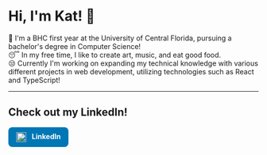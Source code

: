 # Hi, I'm Kat! 💫
🤠 I'm a BHC first year at the University of Central Florida, pursuing a bachelor's degree in Computer Science!  
😴 In my free time, I like to create art, music, and eat good food.  
😒 Currently I'm working on expanding my technical knowledge with various different projects in web development, utilizing technologies such as React and TypeScript!  

---

## Check out my LinkedIn!

<a href="https://www.linkedin.com/in/katherina-dayaon/" target="_blank" style="display: inline-block; background-color: #0077b5; color: white; padding: 10px 16px; border-radius: 8px; text-decoration: none; font-weight: bold;">
  <img src="https://cdn.jsdelivr.net/gh/devicons/devicon/icons/linkedin/linkedin-original.svg" alt="LinkedIn" style="width: 20px; height: 20px; vertical-align: middle; margin-right: 8px;">
  LinkedIn
</a>


<!--
**k4theriina/k4theriina** is a ✨ _special_ ✨ repository because its `README.md` (this file) appears on your GitHub profile.

Here are some ideas to get you started:

- 🔭 I’m currently working on ...
- 🌱 I’m currently learning ...
- 👯 I’m looking to collaborate on ...
- 🤔 I’m looking for help with ...
- 💬 Ask me about ...
- 📫 How to reach me: ...
- 😄 Pronouns: ...
- ⚡ Fun fact: ...
-->
